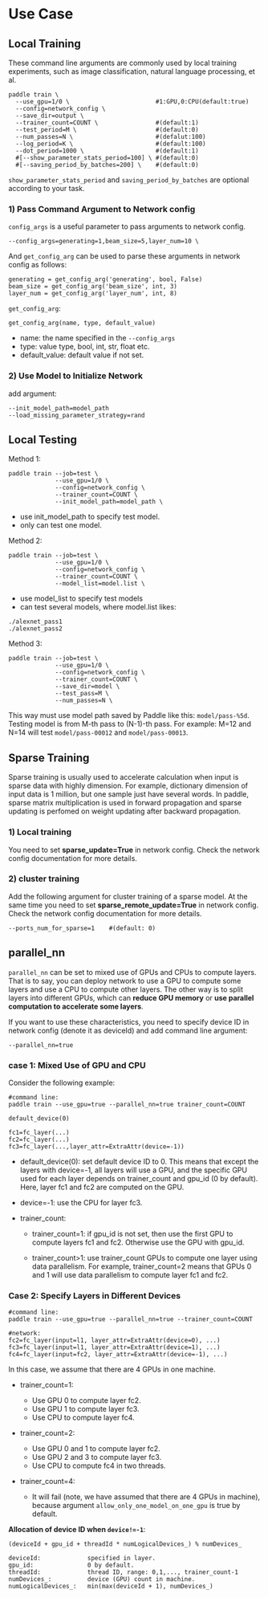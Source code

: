 # Use Case

## Local Training

These command line arguments are commonly used by local training experiments, such as image classification, natural language processing, et al.

```
paddle train \
  --use_gpu=1/0 \                        #1:GPU,0:CPU(default:true)
  --config=network_config \
  --save_dir=output \
  --trainer_count=COUNT \                #(default:1)
  --test_period=M \                      #(default:0) 
  --num_passes=N \                       #(defalut:100)
  --log_period=K \                       #(default:100)
  --dot_period=1000 \                    #(default:1)
  #[--show_parameter_stats_period=100] \ #(default:0)
  #[--saving_period_by_batches=200] \    #(default:0)
```
`show_parameter_stats_period` and `saving_period_by_batches` are optional according to your task.

### 1) Pass Command Argument to Network config

`config_args` is a useful parameter to pass arguments to network config.

```
--config_args=generating=1,beam_size=5,layer_num=10 \
```
And `get_config_arg` can be used to parse these arguments in network config as follows:

```
generating = get_config_arg('generating', bool, False)
beam_size = get_config_arg('beam_size', int, 3)
layer_num = get_config_arg('layer_num', int, 8)
```

`get_config_arg`:

```
get_config_arg(name, type, default_value)
```
- name: the name specified in the `--config_args`
- type: value type, bool, int, str, float etc.
- default_value: default value if not set.

### 2) Use Model to Initialize Network

add argument:

```
--init_model_path=model_path
--load_missing_parameter_strategy=rand
```

## Local Testing

Method 1:

```
paddle train --job=test \
             --use_gpu=1/0 \ 
             --config=network_config \
             --trainer_count=COUNT \ 
             --init_model_path=model_path \
```
- use init\_model\_path to specify test model.
- only can test one model.

Method 2:

```
paddle train --job=test \
             --use_gpu=1/0 \ 
             --config=network_config \
             --trainer_count=COUNT \ 
             --model_list=model.list \
```
- use model_list to specify test models
- can test several models, where model.list likes:

```
./alexnet_pass1
./alexnet_pass2
```

Method 3:

```
paddle train --job=test \
             --use_gpu=1/0 \
             --config=network_config \
             --trainer_count=COUNT \
             --save_dir=model \
             --test_pass=M \
             --num_passes=N \
```
This way must use model path saved by Paddle like this: `model/pass-%5d`. Testing model is from M-th pass to (N-1)-th pass. For example: M=12 and N=14 will test `model/pass-00012` and `model/pass-00013`.

## Sparse Training

Sparse training is usually used to accelerate calculation when input is sparse data with highly dimension. For example, dictionary dimension of input data is 1 million, but one sample just have several words. In paddle, sparse matrix multiplication is used in forward propagation and sparse updating is perfomed on weight updating after backward propagation.

### 1) Local training

You need to set **sparse\_update=True** in network config.  Check the network config documentation for more details.

### 2) cluster training

Add the following argument for cluster training of a sparse model. At the same time you need to set **sparse\_remote\_update=True** in network config. Check the network config documentation for more details.

```
--ports_num_for_sparse=1    #(default: 0)
```

## parallel_nn
`parallel_nn` can be set to mixed use of GPUs and CPUs to compute layers. That is to say, you can deploy network to use a GPU to compute some layers and use a CPU to compute other layers. The other way is to split layers into different GPUs, which can **reduce GPU memory** or **use parallel computation to accelerate some layers**.

If you want to use these characteristics, you need to specify device ID in network config (denote it as deviceId) and add command line argument:

```
--parallel_nn=true
```
### case 1: Mixed Use of GPU and CPU
Consider the following example:

```
#command line:
paddle train --use_gpu=true --parallel_nn=true trainer_count=COUNT

default_device(0)

fc1=fc_layer(...)
fc2=fc_layer(...)
fc3=fc_layer(...,layer_attr=ExtraAttr(device=-1))

```
- default_device(0): set default device ID to 0. This means that except the layers with device=-1, all layers will use a GPU, and the specific GPU used for each layer depends on trainer\_count and gpu\_id (0 by default). Here, layer fc1 and fc2 are computed on the GPU.

- device=-1: use the CPU for layer fc3.

- trainer_count:
  - trainer_count=1: if gpu\_id is not set, then use the first GPU to compute layers fc1 and fc2. Otherwise use the GPU with gpu\_id.

  - trainer_count>1: use trainer\_count GPUs to compute one layer using data parallelism. For example, trainer\_count=2 means that GPUs 0 and 1 will use data parallelism to compute layer fc1 and fc2.

### Case 2: Specify Layers in Different Devices

```
#command line:
paddle train --use_gpu=true --parallel_nn=true --trainer_count=COUNT

#network:
fc2=fc_layer(input=l1, layer_attr=ExtraAttr(device=0), ...)
fc3=fc_layer(input=l1, layer_attr=ExtraAttr(device=1), ...)
fc4=fc_layer(input=fc2, layer_attr=ExtraAttr(device=-1), ...)
```
In this case, we assume that there are 4 GPUs in one machine.

- trainer_count=1:
  - Use GPU 0 to compute layer fc2.
  - Use GPU 1 to compute layer fc3.
  - Use CPU to compute layer fc4.

- trainer_count=2:
  - Use GPU 0 and 1 to compute layer fc2.
  - Use GPU 2 and 3 to compute layer fc3.
  - Use CPU to compute fc4 in two threads.

- trainer_count=4:
  - It will fail (note, we have assumed that there are 4 GPUs in machine), because argument `allow_only_one_model_on_one_gpu` is true by default.

**Allocation of device ID when `device!=-1`**:

```
(deviceId + gpu_id + threadId * numLogicalDevices_) % numDevices_

deviceId:             specified in layer.
gpu_id:               0 by default.
threadId:             thread ID, range: 0,1,..., trainer_count-1
numDevices_:          device (GPU) count in machine.
numLogicalDevices_:   min(max(deviceId + 1), numDevices_)
```
